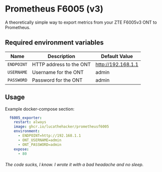 # Prometheus F6005 (v3)

A theoretically simple way to export metrics from your ZTE F6005v3 ONT to Prometheus.

## Required environment variables

| Name       | Description             | Default Value      |
|------------|-------------------------|--------------------|
| `ENDPOINT` | HTTP address to the ONT | http://192.168.1.1 |
| `USERNAME` | Username for the ONT    | admin              |
| `PASSWORD` | Password for the ONT    | admin              |

## Usage

Example docker-compose section:

```yaml
  f6005_exporter:
    restart: always
    image: ghcr.io/lucathehacker/prometheusf6005
    environment:
      - ENDPOINT=http://192.168.1.1
      - ONT_USERNAME=admin
      - ONT_PASSWORD=admin
    expose:
      - 80
```

###### The code sucks, I know. I wrote it with a bad headache and no sleep.
